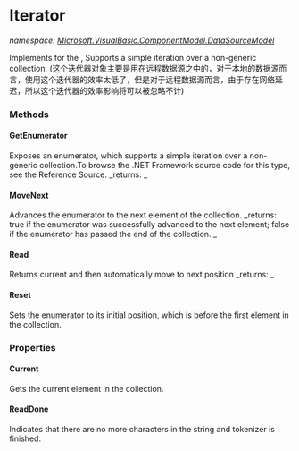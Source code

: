 ﻿
# Iterator
_namespace: [Microsoft.VisualBasic.ComponentModel.DataSourceModel](N-Microsoft.VisualBasic.ComponentModel.DataSourceModel.md)_

Implements for the , Supports a simple iteration over a non-generic collection.
 (这个迭代器对象主要是用在远程数据源之中的，对于本地的数据源而言，使用这个迭代器的效率太低了，但是对于远程数据源而言，由于存在网络延迟，所以这个迭代器的效率影响将可以被忽略不计)

### Methods

#### GetEnumerator
Exposes an enumerator, which supports a simple iteration over a non-generic collection.To
 browse the .NET Framework source code for this type, see the Reference Source.
_returns: _
#### MoveNext
Advances the enumerator to the next element of the collection.
_returns: 
 true if the enumerator was successfully advanced to the next element; false if the enumerator has passed the end of the collection.
 _
#### Read
Returns current and then automatically move to next position
_returns: _
#### Reset
Sets the enumerator to its initial position, which is before the first element in the collection.


### Properties

#### Current
Gets the current element in the collection.
#### ReadDone
Indicates that there are no more characters in the string and tokenizer is finished.

